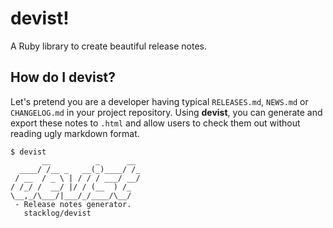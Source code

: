 # devist!

A Ruby library to create beautiful release notes.

## How do I devist?

Let's pretend you are a developer having typical `RELEASES.md`, `NEWS.md` or `CHANGELOG.md` in your project repository. 
Using **devist**, you can generate and export these notes to `.html` and allow users to check them out without reading 
 ugly markdown format.
 
```
$ devist
       __          _      __ 
  ____/ /__ _   __(_)____/ /_
 / __  / _ \ | / / / ___/ __/
/ /_/ /  __/ |/ / (__  ) /_  
\__,_/\___/|___/_/____/\__/  
 - Release notes generator.
   stacklog/devist
```
 
